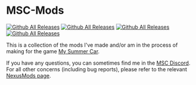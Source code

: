 # MSC-Mods
[![Github All Releases](https://img.shields.io/github/downloads/MarvJohnson/MSC-Mods/total.svg)]()
[![Github All Releases](https://img.shields.io/github/issues/MarvJohnson/MSC-Mods)]()
[![Github All Releases](https://img.shields.io/github/last-commit/MarvJohnson/MSC-Mods)]()
[![Github All Releases](https://img.shields.io/github/license/MarvJohnson/MSC-Mods)]()

This is a collection of the mods I've made and/or am in the process of making for the game [My Summer Car](https://store.steampowered.com/app/516750/My_Summer_Car/).

If you have any questions, you can sometimes find me in the [MSC Discord](https://discord.gg/mysummercar). For all other concerns (including bug reports), please refer to the relevant [NexusMods page](https://www.nexusmods.com/users/53098546?tab=user+files&BH=0).
